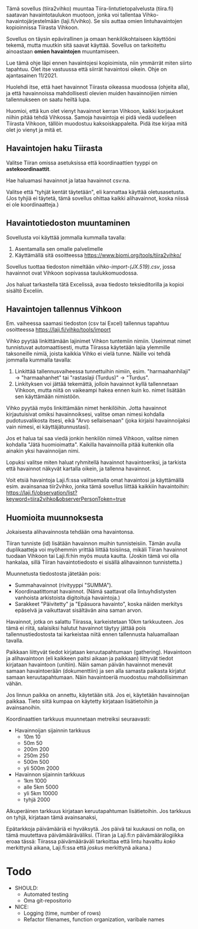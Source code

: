 

Tämä sovellus (tiira2vihko) muuntaa Tiira-lintutietopalvelusta (tiira.fi) saatavan havaintotaulukon muotoon, jonka voi tallentaa Vihko-havaintojärjestelmään (laji.fi/vihko). Se siis auttaa omien lintuhavaintojen kopioinnissa Tiirasta Vihkoon.

Sovellus on täysin epävirallinen ja omaan henkilökohtaiseen käyttööni tekemä, mutta muutkin sitä saavat käyttää. 
Sovellus on tarkoitettu ainoastaan **omien havaintojen** muuntamiseen.

Lue tämä ohje läpi ennen havaintojesi kopioimista, niin ymmärrät miten siirto tapahtuu. Olet itse vastuussa että siirrät havaintosi oikein. Ohje on ajantasainen 11/2021.

Huolehdi itse, että haet havainnot Tiirasta oikeassa muodossa (ohjeita alla), ja että havainnoissa mahdollisesti olevien muiden havainnoijien nimien tallennukseen on saatu heiltä lupa.

Huomioi, että kun olet vienyt havainnot kerran Vihkoon, kaikki korjaukset niihin pitää tehdä Vihkossa. Samoja havaintoja ei pidä viedä uudelleen Tiirasta Vihkoon, tällöin muodostuu kaksoiskappaleita. Pidä itse kirjaa mitä olet jo vienyt ja mitä et.

## Havaintojen haku Tiirasta

Valitse Tiiran omissa asetuksissa että koordinaattien tyyppi on **astekoordinaattit**.

Hae haluamasi havainnot ja lataa havainnot csv:na.

Valitse että "tyhjät kentät täytetään", eli kannattaa käyttää oletusasetusta. (Jos tyhjiä ei täytetä, tämä sovellus ohittaa kaikki alihavainnot, koska niissä ei ole koordinaatteja.)

## Havaintotiedoston muuntaminen

Sovellusta voi käyttää jommalla kummalla tavalla:

1. Asentamalla sen omalle palvelimelle
2. Käyttämällä sitä osoitteessa https://www.biomi.org/tools/tiira2vihko/

Sovellus tuottaa tiedoston nimeltään *vihko-import-(JX.519).csv*, jossa havainnot ovat Vihkoon sopivassa taulukkomuodossa.

Jos haluat tarkastella tätä Excelissä, avaa tiedosto teksieditorilla ja kopioi sisältö Exceliin.

## Havaintojen tallennus Vihkoon

Em. vaiheessa saamasi tiedoston (csv tai Excel) tallennus tapahtuu osoitteessa https://laji.fi/vihko/tools/import 

Vihko pyytää linkittämään lajinimet Vihkon tuntemiin nimiin. Useimmat nimet tunnistuvat automaattisesti, mutta Tiirassa käytetään lajia ylemmille taksoneille nimiä, joista kaikkia Vihko ei vielä tunne. Näille voi tehdä jommalla kummalla tavalla:

1. Linkittää tallennusvaiheessa tunnettuihin nimiin, esim. "harmaahanhilaji" -> "harmaahanhet" tai "rastaslaji (Turdus)" -> "Turdus".
2. Linkityksen voi jättää tekemättä, jolloin havainnot kyllä tallennetaan Vihkoon, mutta niitä on vaikeampi hakea ennen kuin ko. nimet lisätään sen käyttämään nimistöön.

Vihko pyytää myös linkittämään nimet henkilöihin. Jotta havainnot kirjautuisivat omiksi havainnoiksesi, valitse oman nimesi kohdalla pudotusvalikosta itsesi, eikä "Arvo sellaisenaan" (joka kirjaisi havainnoijaksi vain nimesi, ei käyttäjätunnustasi).

Jos et halua tai saa viedä jonkin henkilön nimeä Vihkoon, valitse nimen kohdalla "Jätä huomioimatta". Kaikilla havainnoilla pitää kuitenkin olla ainakin yksi havainnoijan nimi.

Lopuksi valitse miten haluat ryhmitellä havainnot havaintoeriksi, ja tarkista että havainnot näkyvät kartalla oikein, ja tallenna havainnot.

Voit etsiä havaintoja Laji.fi:ssa valitsemalla omat havaintosi ja käyttämällä esim. avainsanaa tiir2vihko, jonka tämä sovellus liittää kaikkiin havaintoihin: https://laji.fi/observation/list?keyword=tiira2vihko&observerPersonToken=true 

## Huomioita muunnoksesta

Jokaisesta alihavainnosta tehdään oma havaintonsa.

Tiiran tunniste (id) lisätään havainnon muihin tunnisteisiin. Tämän avulla duplikaatteja voi myöhemmin yrittää liittää toisiinsa, mikäli Tiiran havainnot tuodaan Vihkoon tai Laji.fi:hin myös muuta kautta. (Joskin tämä voi olla hankalaa, sillä Tiiran havaintotiedosto ei sisällä alihavainnon tunnistetta.)

Muunnetusta tiedostosta jätetään pois:
- Summahavainnot (rivityyppi "SUMMA").
- Koordinaatittomat havainnot. (Nämä saattavat olla lintuyhdistysten vanhoista arkistoista digitoituja havaintoja.)
- Sarakkeet "Päivitetty" ja "Epäsuora havainto", koska näiden merkitys epäselvä ja vaikuttavat sisältävän aina saman arvon.

Havainnot, jotka on salattu Tiirassa, karkeistetaan 10km tarkkuuteen. Jos tämä ei riitä, salaisiksi halutut havainnot täytyy jättää pois tallennustiedostosta tai karkeistaa niitä ennen tallennusta haluamallaan tavalla.

Paikkaan liittyvät tiedot kirjataan keruutapahtumaan (gathering). Havaintoon ja alihavaintoon (eli kaikkeen paitsi aikaan ja paikkaan) liittyvät tiedot kirjataan havaintoon (unitiin). Näin saman päivän havainnot menevät samaan havaintoerään (dokumenttiin) ja sen alla samasta paikasta kirjatut samaan keruutapahtumaan. Näin havaintoeriä muodostuu mahdollisimman vähän.

Jos linnun paikka on annettu, käytetään sitä. Jos ei, käytetään havainnoijan paikkaa. Tieto siitä kumpaa on käytetty kirjataan lisätietoihin ja avainsanoihin.

Koordinaattien tarkkuus muunnetaan metreiksi seuraavasti:

- Havainnoijan sijainnin tarkkuus
  - 10m 10
  - 50m  50
  - 200m  200
  - 250m  250
  - 500m  500
  - yli 500m 2000
- Havainnon sijainnin tarkkuus
  - 1km 1000
  - alle 5km  5000
  - yli 5km  10000
  - tyhjä   2000

Alkuperäinen tarkkuus kirjataan keruutapahtuman lisätietoihin. Jos tarkkuus on tyhjä, kirjataan tämä avainsanaksi,

Epätarkkoja päivämääriä ei hyväksytä. Jos päivä tai kuukausi on nolla, on tämä muutettava päivämääräväliksi. (Tiiran ja Laji.fi:n päivämäärälogiikka eroaa tässä: Tiirassa päivämääräväli tarkoittaa että lintu havaittu *koko* merkittynä aikana, Laji.fi:ssa että *joskus* merkittynä aikana.)

# Todo

- SHOULD:
  - Automated testing
  - Oma git-repositorio
- NICE:
  - Logging (time, number of rows)
  - Refactor filenames, function organization, varibale names

